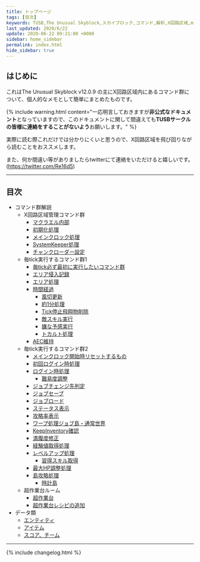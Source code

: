 ```yaml
---
title: トップページ
tags: [目次]
keywords: TUSB,The Unusual Skyblock,スカイブロック,コマンド,解析,X回路区域,minecraft,マインクラフト,配布ワールド
last_updated: 2020/6/22
update: 2020-06-22 09:21:00 +0000
sidebar: home_sidebar
permalink: index.html
hide_sidebar: true
---
```


## はじめに

これはThe Unusual Skyblock v12.0.9 の主にX回路区域内にあるコマンド群について、個人的なメモとして簡単にまとめたものです。

{% include warning.html content="一応明言しておきますが**非公式なドキュメント**となっていますので、このドキュメントに関して間違えても**TUSBサークルの皆様に連絡をすることがないよう**お願いします。" %}

実際に読む際これだけでは分かりにくいと思うので、X回路区域を飛び回りながら読むことをおススメします。

また、何か間違い等がありましたらtwitterにて連絡をいただけると嬉しいです。(<https://twitter.com/Re16d5>)

---

## 目次

- コマンド群解説
  - X回路区域管理コマンド群
    - [マクラエル内部](insideMcLawell.html)
    - [初期化処理](initializeProcessing.html)
    - [メインクロック処理](mainclockProcessing.html)
    - [SystemKeeper処理](systemkeeperProcessing.html)
    - [チャンクローダー設定](furnaceProcessing.html)
  - 毎tick実行するコマンド群1
    - [毎tick必ず最初に実行したいコマンド群](runFirst.html)
    - [エリア侵入記録](areaRecord.html)
    - [エリア処理](areaProcessing.html)
    - [時間経過](timeElapsed.html)
      - [風切更新](kazakiriUpdata.html)
      - [約1分処理](oneMinProcessing.html)
      - [Tick停止飛翔物削除](tickStopDelete.html)
      - [敵スキル実行](runMobSkill.html)
      - [嫌な予感実行](eventFullfill.html)
      - [トカルト処理](iceProcessing.html)
    - [AEC維持](aecMaintenance.html)
  - 毎tick実行するコマンド群2
    - [メインクロック開始時リセットするもの](reset.html)
    - [初回ログイン時処理](firstLoginProcessing.html)
    - [ログイン時処理](loginProcessing.html)
      - [難易度調整](difficultyAdjustment.html)
    - [ジョブチェンジ先判定](jobChangeJudgement.html)
    - [ジョブセーブ](jobSave.html)
    - [ジョブロード](jobLoad.html)
    - [ステータス表示](statusDisplay.html)
    - [攻略率表示](conquerDisplay.html)
    - [ワープ処理ジョブ島・通常世界](warpProcessing.html)
    - [KeepInventory確認](keepInventoryCheck.html)
    - [満腹度修正](satietyFix.html)
    - [経験値取得処理](expProcessing.html)
    - [レベルアップ処理](levelupProcessing.html)
      - [習得スキル取得](skillAcquisition.html)
    - [最大HP調整処理](hpFix.html)
    - [島攻略処理](conquerProcessing.html)
      - [時計島](clockIslandProcessing.html)
  - 超作業台ルーム
    - [超作業台](about.html)
    - [超作業台レシピの追加](createRecipe.html)
- データ類
  - [エンティティ](TUSB_Analysis_Entity.html)
  - [アイテム](TUSB_Analysis_Item.html)
  - [スコア、チーム](TUSB_Analysis_Data.html)

---

{% include changelog.html %}
